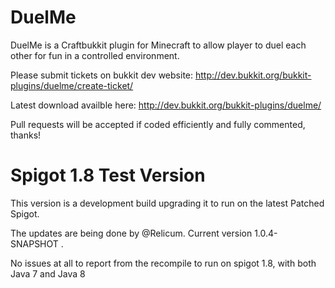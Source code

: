 DuelMe
======

DuelMe is a Craftbukkit plugin for Minecraft to allow player to duel each other for fun in a controlled environment.

Please submit tickets on bukkit dev website: http://dev.bukkit.org/bukkit-plugins/duelme/create-ticket/

Latest download availble here: http://dev.bukkit.org/bukkit-plugins/duelme/

Pull requests will be accepted if coded efficiently and fully commented, thanks!

Spigot 1.8 Test Version
===
This version is a development build upgrading it to run on the latest Patched Spigot.

The updates are being done by @Relicum. Current version 1.0.4-SNAPSHOT .

No issues at all to report from the recompile to run on spigot 1.8, with both Java 7 and Java 8
